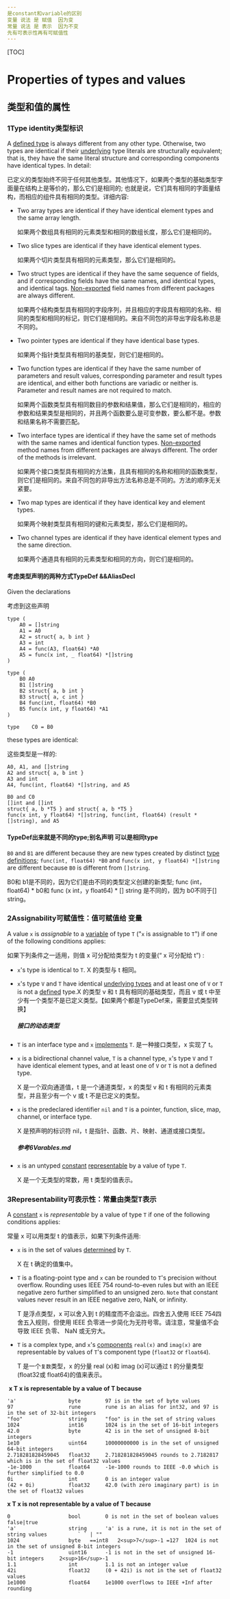 ```yaml
---
是constant和variable的区别
变量 说法 是 赋值  因为变
常量 说法 是 表示  因为不变
先有可表示性再有可赋值性
---
```




[TOC]



# Properties of types and values

## 类型和值的属性

### 1Type identity类型标识

A [defined type](https://go.dev/ref/spec#Type_definitions) is always different from any other type. Otherwise, two types are identical if their [underlying](https://go.dev/ref/spec#Types) type literals are structurally equivalent; that is, they have the same literal structure and corresponding components have identical types. In detail:

已定义的类型始终不同于任何其他类型。其他情况下，如果两个类型的基础类型字面量在结构上是等价的，那么它们是相同的; 也就是说，它们具有相同的字面量结构，而相应的组件具有相同的类型。详细内容:

- Two array types are identical if they have identical element types and the same array length.

  如果两个数组具有相同的元素类型和相同的数组长度，那么它们是相同的。

- Two slice types are identical if they have identical element types.

  如果两个切片类型具有相同的元素类型，那么它们是相同的。

- Two struct types are identical if they have the same sequence of fields, and if corresponding fields have the same names, and identical types, and identical tags. [Non-exported](https://go.dev/ref/spec#Exported_identifiers) field names from different packages are always different.

  如果两个结构类型具有相同的字段序列，并且相应的字段具有相同的名称、相同的类型和相同的标记，则它们是相同的。来自不同包的非导出字段名称总是不同的。

- Two pointer types are identical if they have identical base types.

  如果两个指针类型具有相同的基类型，则它们是相同的。

- Two function types are identical if they have the same number of parameters and result values, corresponding parameter and result types are identical, and either both functions are variadic or neither is. Parameter and result names are not required to match.

  如果两个函数类型具有相同数目的参数和结果值，那么它们是相同的，相应的参数和结果类型是相同的，并且两个函数要么是可变参数，要么都不是。参数和结果名称不需要匹配。

- Two interface types are identical if they have the same set of methods with the same names and identical function types. [Non-exported](https://go.dev/ref/spec#Exported_identifiers) method names from different packages are always different. The order of the methods is irrelevant.

  如果两个接口类型具有相同的方法集，且具有相同的名称和相同的函数类型，则它们是相同的。来自不同包的非导出方法名称总是不同的。方法的顺序无关紧要。

- Two map types are identical if they have identical key and element types.

  如果两个映射类型具有相同的键和元素类型，那么它们是相同的。

- Two channel types are identical if they have identical element types and the same direction.

  如果两个通道具有相同的元素类型和相同的方向，则它们是相同的。

#### 考虑类型声明的两种方式TypeDef &&AliasDecl

Given the declarations

考虑到这些声明

```
type (
	A0 = []string
	A1 = A0
	A2 = struct{ a, b int }
	A3 = int
	A4 = func(A3, float64) *A0
	A5 = func(x int, _ float64) *[]string
)

type (
	B0 A0
	B1 []string
	B2 struct{ a, b int }
	B3 struct{ a, c int }
	B4 func(int, float64) *B0
	B5 func(x int, y float64) *A1
)

type	C0 = B0
```

these types are identical:

这些类型是一样的:

```
A0, A1, and []string
A2 and struct{ a, b int }
A3 and int
A4, func(int, float64) *[]string, and A5

B0 and C0
[]int and []int
struct{ a, b *T5 } and struct{ a, b *T5 }
func(x int, y float64) *[]string, func(int, float64) (result *[]string), and A5
```

#### TypeDef出来就是不同的type;别名声明 可以是相同type

`B0` and `B1` are different because they are new types created by distinct [type definitions](https://go.dev/ref/spec#Type_definitions); `func(int, float64) *B0` and `func(x int, y float64) *[]string` are different because `B0` is different from `[]string`.

B0和 b1是不同的，因为它们是由不同的类型定义创建的新类型; func (int，float64) * b0和 func (x int，y float64) * [] string 是不同的，因为 b0不同于[] string。

### 2Assignability可赋值性：值可赋值给 变量

A value `x` is *assignable* to a [variable](https://go.dev/ref/spec#Variables) of type `T` ("`x` is assignable to `T`") if one of the following conditions applies:

如果下列条件之一适用，则值 x 可分配给类型为 t 的变量(“ x 可分配给 t”) :

- `x`'s type is identical to `T`.         X 的类型与 t 相同。

- `x`'s type `V` and `T` have identical [underlying types](https://go.dev/ref/spec#Types) and at least one of `V` or `T` is not a [defined](https://go.dev/ref/spec#Type_definitions) type.X 的类型 v 和 t 具有相同的基础类型，而且 v 或 t 中至少有一个类型不是已定义类型。【如果两个都是TypeDef来，需要显式类型转换】

  ##### 接口的动态类型

- `T` is an interface type and `x` [implements](https://go.dev/ref/spec#Interface_types) `T`. 是一种接口类型，x 实现了 t。

- `x` is a bidirectional channel value, `T` is a channel type, `x`'s type `V` and `T` have identical element types, and at least one of `V` or `T` is not a defined type.

  X 是一个双向通道值，t 是一个通道类型，x 的类型 v 和 t 有相同的元素类型，并且至少有一个 v 或 t 不是已定义的类型。

- `x` is the predeclared identifier `nil` and `T` is a pointer, function, slice, map, channel, or interface type.

  X 是预声明的标识符 nil，t 是指针、函数、片、映射、通道或接口类型。

  ##### 参考6Varables.md

- `x` is an untyped [constant](https://go.dev/ref/spec#Constants) [representable](https://go.dev/ref/spec#Representability) by a value of type `T`.

  X 是一个无类型的常数，用 t 类型的值表示。

### 3Representability可表示性：常量由类型T表示

A [constant](https://go.dev/ref/spec#Constants) `x` is *representable* by a value of type `T` if one of the following conditions applies:

常量 x 可以用类型 t 的值表示，如果下列条件适用:

- `x` is in the set of values [determined](https://go.dev/ref/spec#Types) by `T`.

  X 在 t 确定的值集中。

- `T` is a floating-point type and `x` can be rounded to `T`'s precision without overflow. Rounding uses IEEE 754 round-to-even rules but with an IEEE negative zero further simplified to an unsigned zero. `Note` that constant values never result in an IEEE negative zero, NaN, or infinity.

  T 是浮点类型，x 可以舍入到 t 的精度而不会溢出。四舍五入使用 IEEE 754四舍五入规则，但使用 IEEE 负零进一步简化为无符号零。请注意，常量值不会导致 IEEE 负零、 NaN 或无穷大。

- `T` is a complex type, and `x`'s [components](https://go.dev/ref/spec#Complex_numbers) `real(x)` and `imag(x)` are representable by values of `T`'s component type (`float32` or `float64`).

  T 是一个`复数`类型，x 的分量 real (x)和 imag (x)可以通过 t 的分量类型(float32或 float64)的值来表示。

​      **x                                       T                       x is representable by a value of T because**

```
'a'                 byte        97 is in the set of byte values
97                  rune        rune is an alias for int32, and 97 is in the set of 32-bit integers
"foo"               string      "foo" is in the set of string values
1024                int16       1024 is in the set of 16-bit integers
42.0                byte        42 is in the set of unsigned 8-bit integers
1e10                uint64      10000000000 is in the set of unsigned 64-bit integers
2.718281828459045   float32     2.718281828459045 rounds to 2.7182817 which is in the set of float32 values
-1e-1000            float64     -1e-1000 rounds to IEEE -0.0 which is further simplified to 0.0
0i                  int         0 is an integer value
(42 + 0i)           float32     42.0 (with zero imaginary part) is in the set of float32 values
```

**x                                            T                     x is not representable by a value of T because**

```
0                   bool        0 is not in the set of boolean values                        false|true
'a'                 string      'a' is a rune, it is not in the set of string values          ` ` | ""
1024                byte   ==int8   2<sup>7</sup>-1 =127  1024 is not in the set of unsigned 8-bit integers 
-1                  uint16      -1 is not in the set of unsigned 16-bit integers     2<sup>16</sup>-1
1.1                 int         1.1 is not an integer value
42i                 float32     (0 + 42i) is not in the set of float32 values
1e1000              float64     1e1000 overflows to IEEE +Inf after rounding


```

